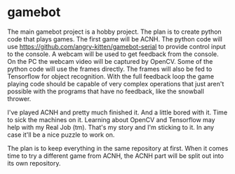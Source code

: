 # gamebot

The main gamebot project is a hobby project. The plan is to create python code that plays games. The first game will be ACNH. The python code will use https://github.com/angry-kitten/gamebot-serial to provide control input to the console. A webcam will be used to get feedback from the console. On the PC the webcam video will be captured by OpenCV. Some of the python code will use the frames directly. The frames will also be fed to Tensorflow for object recognition. With the full feedback loop the game playing code should be capable of very complex operations that just aren't possible with the programs that have no feedback, like the snowball thrower.

I've played ACNH and pretty much finished it. And a little bored with it. Time to sick the machines on it. Learning about OpenCV and Tensorflow may help with my Real Job (tm). That's my story and I'm sticking to it. In any case it'll be a nice puzzle to work on.

The plan is to keep everything in the same repository at first. When it comes time to try a different game from ACNH, the ACNH part will be split out into its own repository.
